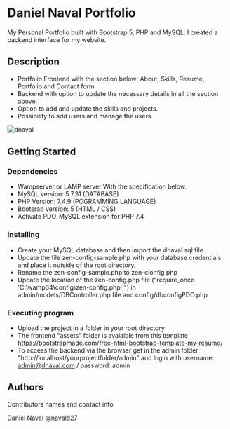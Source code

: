 # Daniel Naval Portfolio

My Personal Portfolio built with Bootstrap 5, PHP and MySQL. I created a backend interface for my website.

## Description

* Portfolio Frontend with the section below: About, Skills, Resume, Portfolio and Contact form
* Backend with option to update the necessary details in all the section above.
* Option to add and update the skills and projects.
* Possibility to add users and manage the users.

![dnaval]()

## Getting Started

### Dependencies

* Wampserver or LAMP server With the specification below.
* MySQL version: 5.7.31  (DATABASE)
* PHP Version: 7.4.9     (POGRAMMING LANGUAGE)
* Bootsrap version: 5    (HTML / CSS)
* Activate PDO_MySQL extension for PHP 7.4

### Installing

* Create your MySQL database and then import the dnaval.sql file.
* Update the file zen-config-sample.php with your database credentials and place it outside of the root directory.
* Rename the zen-config-sample.php to zen-cionfig.php
* Update the location of the zen-config.php file ("require_once 'C:\wamp64\config\zen-config.php';") in admin/models/DBController.php file and config/dbconfigPDO.php

### Executing program

* Upload the project in a folder in your root directory
* The frontend "assets" folder is avaialble from this template https://bootstrapmade.com/free-html-bootstrap-template-my-resume/
* To access the backend via the browser get in the admin folder "http://localhost/yourprojectfolder/admin" and login with username: admin@dnaval.com / password: admin

## Authors

Contributors names and contact info

Daniel Naval 
[@navald27](https://twitter.com/navald27)
